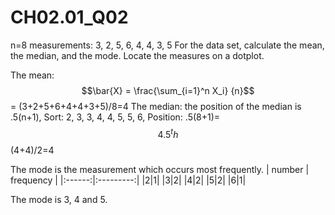 # CH02.01_Q02 #

n=8 measurements: 3, 2, 5, 6, 4, 4, 3, 5
For the data set, calculate the mean, the median, and the mode. Locate the measures on a dotplot.

The mean: $$\bar{X} = \frac{\sum_{i=1}^n X_i} {n}$$ = (3+2+5+6+4+4+3+5)/8=4
The median: the position of the median is .5(n+1), Sort: 2, 3, 3, 4, 4, 5, 5, 6, Position: .5(8+1)=$$4.5^th$$
(4+4)/2=4

The mode is the measurement which occurs most frequently.
| number | frequency |
|:------:|:---------:|
|2|1|
|3|2|
|4|2|
|5|2|
|6|1|

The mode is 3, 4 and 5.
